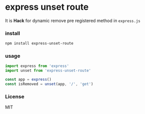 # express unset route

It is **Hack** for dynamic remove pre registered method in `express.js`

### install
```bash
npm install express-unset-route
```

### usage
```typescript
import express from 'express'
import unset from 'express-unset-route'

const app = express()
const isRemoved = unset(app, '/', 'get')
```

### License
MIT
